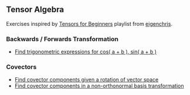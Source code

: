 ## Tensor Algebra
Exercises inspired by [Tensors for Beginners](https://www.youtube.com/playlist?list=PLJHszsWbB6hrkmmq57lX8BV-o-YIOFsiG) playlist from [eigenchris](https://github.com/eigenchris).
### Backwards / Forwards Transformation 
- [Find trigonometric expressions for cos( a + b ), sin( a + b )](https://github.com/javierdejuan/Maths-Models/blob/master/Tensor%20Algebra/Forward_Backward/exercise%201.pdf) 

### Covectors
- [Find covector components given a rotation of vector space](https://github.com/javierdejuan/Maths-Models/blob/master/Tensor%20Algebra/covectors/exercise%202.pdf)
- [Find covector components in a non-orthonormal basis transformation](https://github.com/javierdejuan/Maths-Models/blob/master/Tensor%20Algebra/covectors/exercise%203.pdf)


